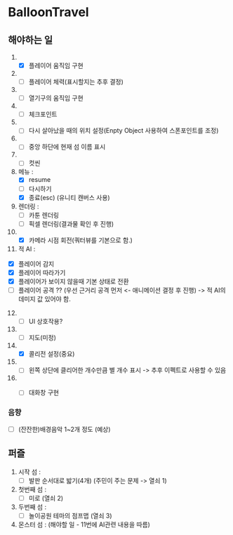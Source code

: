 # BalloonTravel

## 해야하는 일

1. - [x] 플레이어 움직임 구현
2. - [ ] 플레이어 체력(표시할지는 추후 결정)
3. - [ ] 열기구의 움직임 구현
4. - [ ] 체크포인트
5. - [ ] 다시 살아났을 때의 위치 설정(Enpty Object 사용하여 스폰포인트를 조정)
6. - [ ] 중앙 하단에 현재 섬 이름 표시
7. - [ ] 컷씬 
8. 메뉴 :  
   - [x] resume
   - [ ] 다시하기
   - [x] 종료(esc) (유니티 캔버스 사용)
9. 렌더링 :
   - [ ] 카툰 렌더링  
   - [ ] 픽셀 렌더링(결과물 확인 후 진행)
10. - [x] 카메라 시점 회전(쿼터뷰를 기본으로 함.)
11. 적 AI :
   - [x] 플레이어 감지
   - [x] 플레이어 따라가기
   - [x] 플레이어가 보이지 않을때 기본 상태로 전환
   - [ ] 플레이어 공격 ?? (우선 근거리 공격 먼저 <- 애니메이션 결정 후 진행) -> 적 AI의 데미지 값 있어야 함.
12. - [ ] UI 상호작용?
13. - [ ] 지도(미정)
14. - [x] 콜리전 설정(중요)
15. - [ ] 왼쪽 상단에 클리어한 개수만큼 별 개수 표시 -> 추후 이펙트로 사용할 수 있음
16. - [ ] 대화창 구현



### 음향
- [ ] (잔잔한)배경음악 1~2개 정도 (예상)



## 퍼즐

1. 시작 섬 : 
   - [ ] 발판 순서대로 밟기(4개) (주민이 주는 문제 -> 열쇠 1)
2. 첫번째 섬 : 
   - [ ] 미로 (열쇠 2)
3. 두번째 섬 : 
   - [ ] 놀이공원 테마의 점프맵 (열쇠 3)
4. 몬스터 섬 : (해야할 일 - 11번에 AI관련 내용을 따름)
   
